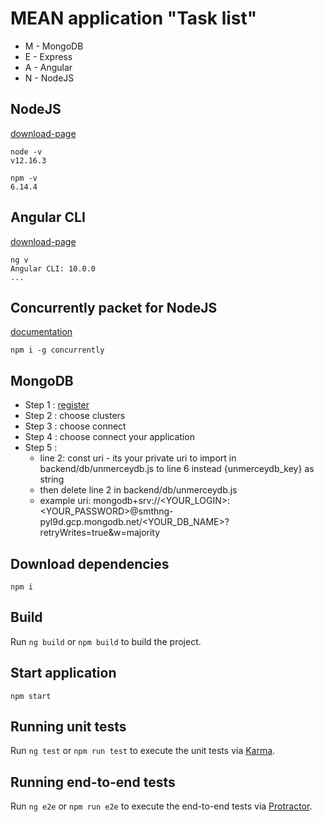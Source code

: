 # MEAN application "Task list"

- M - MongoDB
- E - Express
- A - Angular
- N - NodeJS

## NodeJS

[download-page](https://nodejs.org/en/)

```
node -v
v12.16.3

npm -v
6.14.4
```

## Angular CLI

[download-page](https://github.com/angular/angular-cli)

```
ng v
Angular CLI: 10.0.0
...
```

## Concurrently packet for NodeJS

[documentation](https://www.npmjs.com/package/concurrently)

```
npm i -g concurrently
```

## MongoDB

- Step 1 : [register](https://cloud.mongodb.com/)
- Step 2 : choose clusters
- Step 3 : choose connect
- Step 4 : choose connect your application
- Step 5 :
    - line 2: const uri - its your private uri to import in backend/db/unmerceydb.js to line 6 instead {unmerceydb_key} as string
    - then delete line 2 in backend/db/unmerceydb.js
    - example uri: mongodb+srv://<YOUR_LOGIN>:<YOUR_PASSWORD>@smthng-pyl9d.gcp.mongodb.net/<YOUR_DB_NAME>?retryWrites=true&w=majority

## Download dependencies

```
npm i
```

## Build

Run `ng build` or `npm build` to build the project.


## Start application

```
npm start
```

## Running unit tests

Run `ng test` or `npm run test` to execute the unit tests via [Karma](https://karma-runner.github.io).

## Running end-to-end tests

Run `ng e2e` or `npm run e2e` to execute the end-to-end tests via [Protractor](http://www.protractortest.org/).